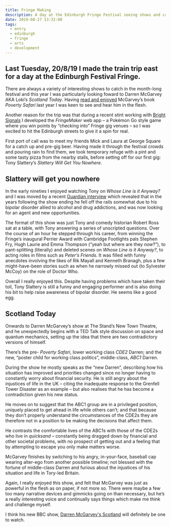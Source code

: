 ```yaml
---
title: Fringe Making
description: A day at the Edinburgh Fringe Festival seeing shows and catching up with old friends
date: 2019-08-27 13:32:00
tags:
  - entry
  - edinburgh
  - fringe
  - arts
  - development
---
```

Last Tuesday, 20/8/19 I made the train trip east for a day at the Edinburgh Festival Fringe.
---

There are always a variety of interesting shows to catch in the month-long festival and this year I was particularly looking foward to Darren McGarvey <abbr>AKA</abbr> Loki’s _Scotland Today_. Having <a href="{{ '/posts/poverty-safari-by-darren-mcgarvey/' | url }}">read and enjoyed</a> McGarvey’s book _Poverty Safari_ last year I was keen to see and hear him in the flesh.

Another reason for the trip was that during a recent stint working with [Bright Signals](https://brightsignals.co.uk/) I developed the _FringeMaker_ web app – a Pokémon Go style game where you win points by “checking into” Fringe gig venues – so I was excited to hit the Edinburgh streets to give it a spin for real.

First port of call was to meet my friends Mick and Laura at George Square for a catch up and pre-gig beer. Having made it through the festival crowds and pouring rain to find them, we took temporary refuge with a pint and some tasty pizza from the nearby stalls, before setting off for our first gig: <span class="nobreak">Tony Slattery’s _Slattery Will Get You Nowhere_</span>.

## Slattery will get you nowhere

In the early nineties I enjoyed watching Tony on _Whose Line is it Anyway?_ and I was moved by a recent [Guardian interview](https://www.theguardian.com/lifeandstyle/2019/apr/29/tony-slattery-had-very-happy-time-went-slightly-barmy) which revealed that in the years following the show ending he fell off the rails somewhat due to his bipolar disorder allied to alcohol and drug addictions, and was now looking for an agent and new opportunities.

The format of this show was just Tony and comedy historian Robert Ross sat at a table, with Tony answering a series of unscripted questions. Over the course of an hour he stepped through his career, from winning the Fringe’s inaugural Perrier Award with Cambridge Footlights pals Stephen Fry, Hugh Laurie and Emma Thompson (“yeah but where are they _now_?”), to pant-splitting (literally) and deleted scenes on _Whose Line is it Anyway?_, to acting roles in films such as _Peter’s Friends_. It was filled with funny anecdotes involving the likes of Rik Mayall and Kenneth Branagh, plus a few might-have-been stories such as when he narrowly missed out (to Sylvester McCoy) on the role of Doctor Who.

Overall I really enjoyed this. Despite having problems which have taken their toll, Tony Slattery is still a funny and engaging performer and is also doing his bit to help raise awareness of bipolar disorder. He seems like a good egg.

## Scotland Today

Onwards to Darren McGarvey’s show at The Stand’s New Town Theatre, and he unexpectedly begins with a TED Talk style discussion on space and quantum mechanics, setting up the idea that there are two contradictory versions of himself.

There’s the pre- _Poverty Safari_, lower working class _CDE2_ Darren; and the new, “poster child for working class politics”, middle-class, _ABC1_ Darren.

During the show he mostly speaks as the “new Darren”, describing how his situation has improved and priorities changed since no longer having to constantly worry about financial security. He is still angry about the injustices of life in the <abbr>UK</abbr> – citing the inadequate response to the Grenfell Tower Disaster as an example – but also realises that he has become a contradiction given his new status.

He moves on to suggest that the ABC1 group are in a privileged position, uniquely placed to get ahead in life while others can’t; and that because they don’t properly understand the circumstances of the CDE2s they are therefore not in a position to be making the decisions that affect them.

He contrasts the comfortable lives of the ABC1s with those of the CDE2s who live in _quicksand_ – constantly being dragged down by financial and other societal problems, with no prospect of getting out and a feeling that by attempting to escape you only make matters worse.

McGarvey finishes by switching to his angry, in-your-face, baseball cap wearing alter-ego from another possible timeline; not blessed with the fortune of middle-class Darren and furious about the injustices of his situation and life in Tory-led Britain.

Again, I really enjoyed this show, and felt that McGarvey was just as powerful in the flesh as on paper, if not more so. There were maybe a few too many narrative devices and gimmicks going on than necessary, but he’s a really interesting voice and continually says things which make me think and challenge myself.

I think his new BBC show, [Darren McGarvey's Scotland](https://www.bbc.co.uk/programmes/m00087lh) will definitely be one to watch.
